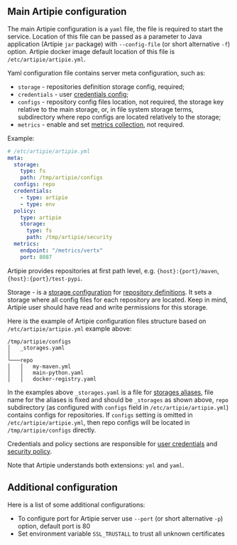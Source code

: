 ## Main Artipie configuration

The main Artipie configuration is a `yaml` file, the file is required to start the service. 
Location of this file can be passed as a parameter to Java application (Artipie `jar` package) 
with `--config-file` (or short alternative `-f`) option. Artipie docker image default location 
of this file is `/etc/artipie/artipie.yml`. 

Yaml configuration file contains server meta configuration, such as:
 - `storage` - repositories definition storage config, required;
 - `credentials` - user [credentials config](./Configuration-Credentials);
 - `configs` - repository config files location, not required, the storage key relative to the 
main storage, or, in file system storage terms, subdirectory where repo configs are located relatively to the storage;
 - `metrics` - enable and set [metrics collection](./Configuration-Metrics), not required.

Example: 
```yaml
# /etc/artipie/artipie.yml
meta:
  storage:
    type: fs
    path: /tmp/artipie/configs
  configs: repo
  credentials:
    - type: artipie
    - type: env
  policy:
    type: artipie
    storage:
      type: fs
      path: /tmp/artipie/security
  metrics:
    endpoint: "/metrics/vertx"
    port: 8087
```

Artipie provides repositories at first path level, e.g. `{host}:{port}/maven`, `{host}:{port}/test-pypi`.

Storage - is a [storage configuration](./Configuration-Storage)
for [repository definitions](./Configuration-Repository).
It sets a storage where all config files for each repository are located. Keep in mind,
Artipie user should have read and write permissions for this storage.

Here is the example of Artipie configuration files structure based on 
`/etc/artipie/artipie.yml` example above:
```
/tmp/artipie/configs
│   _storages.yaml 
│
└───repo
│   │   my-maven.yml
│   │   main-python.yaml
│   │   docker-registry.yaml
```

In the examples above `_storages.yaml` is a file for [storages aliases](./Configuration-Storage#storage-aliases),
file name for the aliases is fixed and should be `_storages` as shown above,
`repo` subdirectory (as configured with `configs` field in `/etc/artipie/artipie.yml`) contains configs for 
repositories. If `configs` setting is omitted in `/etc/artipie/artipie.yml`, then repo configs will be located 
in `/tmp/artipie/configs` directly.

Credentials and policy sections are responsible for [user credentials](./Configuration-Credentials) and [security policy](./Configuration-Policy).

Note that Artipie understands both extensions: `yml` and `yaml`.

## Additional configuration 

Here is a list of some additional configurations:

- To configure port for Artipie server use `--port` (or short alternative `-p`) option, default port is 80
- Set environment variable `SSL_TRUSTALL` to trust all unknown certificates
